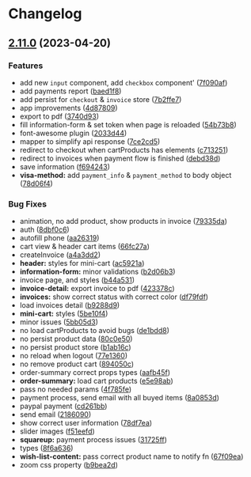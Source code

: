 # Changelog

## [2.11.0](https://github.com/Novanet-Studio/fast-ecommerce-fe/compare/v2.10.0...v2.11.0) (2023-04-20)


### Features

* add new `input` component, add `checkbox` component' ([7f090af](https://github.com/Novanet-Studio/fast-ecommerce-fe/commit/7f090af985e50aa4724d1d7cc4d3e958141843d6))
* add payments report ([baed1f8](https://github.com/Novanet-Studio/fast-ecommerce-fe/commit/baed1f8240690430229476767edf8f0bab3c2e9e))
* add persist for `checkout` & `invoice` store ([7b2ffe7](https://github.com/Novanet-Studio/fast-ecommerce-fe/commit/7b2ffe7c9235634dac6b06ffb738df0ad73f8c3e))
* app improvements ([4d87809](https://github.com/Novanet-Studio/fast-ecommerce-fe/commit/4d87809bc451ca372e337d44fc49f0e5a147e0ce))
* export to pdf ([3740d93](https://github.com/Novanet-Studio/fast-ecommerce-fe/commit/3740d9370936a84c422a9fb7f5f78761aaaa8c88))
* fill information-form & set token when page is reloaded ([54b73b8](https://github.com/Novanet-Studio/fast-ecommerce-fe/commit/54b73b816fc07bbac863964c8bd8c496a8fa5f32))
* font-awesome plugin ([2033d44](https://github.com/Novanet-Studio/fast-ecommerce-fe/commit/2033d448a781e3e005dc9fec6fbdc24e73d53b80))
* mapper to simplify api response ([7ce2cd5](https://github.com/Novanet-Studio/fast-ecommerce-fe/commit/7ce2cd5357b439d71a443d50e0f6e067faa3f114))
* redirect to checkout when cartProducts has elements ([c713251](https://github.com/Novanet-Studio/fast-ecommerce-fe/commit/c713251301c1724cbb7745626cd97717857720d3))
* redirect to invoices when payment flow is finished ([debd38d](https://github.com/Novanet-Studio/fast-ecommerce-fe/commit/debd38d315312446937ce1503506b3cb079398f4))
* save information ([f694243](https://github.com/Novanet-Studio/fast-ecommerce-fe/commit/f69424326f77d6bff3b0699ba3dfb3f9fba51ff0))
* **visa-method:** add `payment_info` & `payment_method` to body object ([78d06f4](https://github.com/Novanet-Studio/fast-ecommerce-fe/commit/78d06f4036e6391f75b2e582a1fc2900ba42de95))


### Bug Fixes

* animation, no add product, show products in invoice ([79335da](https://github.com/Novanet-Studio/fast-ecommerce-fe/commit/79335da7d6ad37406de105f8d4bccb20c5eb61db))
* auth ([8dbf0c6](https://github.com/Novanet-Studio/fast-ecommerce-fe/commit/8dbf0c697cc827706405db4cca954307ea3bbbeb))
* autofill phone ([aa26319](https://github.com/Novanet-Studio/fast-ecommerce-fe/commit/aa26319a2ef4b842e6bd93cee12c907c1a3ec2ce))
* cart view & header cart items ([66fc27a](https://github.com/Novanet-Studio/fast-ecommerce-fe/commit/66fc27a6507e5129433f97ec544e88a90bc9f424))
* createInvoice ([a4a3dd2](https://github.com/Novanet-Studio/fast-ecommerce-fe/commit/a4a3dd2f14ec31bda257801fda12ee41c1db567f))
* **header:** styles for mini-cart ([ac5921a](https://github.com/Novanet-Studio/fast-ecommerce-fe/commit/ac5921abdfce86b00d37676aa013b4b27b12d1aa))
* **information-form:** minor validations ([b2d06b3](https://github.com/Novanet-Studio/fast-ecommerce-fe/commit/b2d06b37993329694cb00025c6e9115bf4d69709))
* invoice page, and styles ([b44a531](https://github.com/Novanet-Studio/fast-ecommerce-fe/commit/b44a531cf027f2328cc5398fba34f6dd6cb1af87))
* **invoice-detail:** export invoice to pdf ([423378c](https://github.com/Novanet-Studio/fast-ecommerce-fe/commit/423378c94a52b00482ad131d3fb1d78c29f591a0))
* **invoices:** show correct status with correct color ([df79fdf](https://github.com/Novanet-Studio/fast-ecommerce-fe/commit/df79fdf64487caf7c166542f404f4aeec15de3a8))
* load invoices detail ([b9288d9](https://github.com/Novanet-Studio/fast-ecommerce-fe/commit/b9288d9e903fed4737f01f1465d9da7a3255da77))
* **mini-cart:** styles ([5be10f4](https://github.com/Novanet-Studio/fast-ecommerce-fe/commit/5be10f4ce06b8f415feb33577fe8213104ffeccd))
* minor issues ([5bb05d3](https://github.com/Novanet-Studio/fast-ecommerce-fe/commit/5bb05d3201db2c4458f79d0cc14bf6f8e4c572ff))
* no load cartProducts to avoid bugs ([de1bdd8](https://github.com/Novanet-Studio/fast-ecommerce-fe/commit/de1bdd86e6dfbc4ad6f1db17d6a5f6bfc268b617))
* no persist product data ([80c0e50](https://github.com/Novanet-Studio/fast-ecommerce-fe/commit/80c0e50ee6249ce79a4f47c151a49b4c8cb5120f))
* no persist product store ([b1ab16c](https://github.com/Novanet-Studio/fast-ecommerce-fe/commit/b1ab16cf1b6f1c4d44322a3165adbd7af038e1c9))
* no reload when logout ([77e1360](https://github.com/Novanet-Studio/fast-ecommerce-fe/commit/77e13604cc8f353d7a706a67fa4d0d92ba53196b))
* no remove product cart ([894050c](https://github.com/Novanet-Studio/fast-ecommerce-fe/commit/894050c8ea7dd17af07548ff24be54c94e6c878c))
* order-summary correct props types ([aafb45f](https://github.com/Novanet-Studio/fast-ecommerce-fe/commit/aafb45fa5d419d979fbb4bbb9bfce5365c331fb5))
* **order-summary:** load cart products ([e5e98ab](https://github.com/Novanet-Studio/fast-ecommerce-fe/commit/e5e98aba4a52de80077f3ca3fef5364b029b75d6))
* pass no needed params ([4f785fe](https://github.com/Novanet-Studio/fast-ecommerce-fe/commit/4f785fe91b63124074898175ef52437abd2238e8))
* payment process, send email with all buyed items ([8a0853d](https://github.com/Novanet-Studio/fast-ecommerce-fe/commit/8a0853dbae41f7474bdd7f53841d4883af8a583f))
* paypal payment ([cd261bb](https://github.com/Novanet-Studio/fast-ecommerce-fe/commit/cd261bb84e0c86f59fb83bc295514dc3f56ef418))
* send email ([2186090](https://github.com/Novanet-Studio/fast-ecommerce-fe/commit/2186090ccf0bf3562fcf1d73607cee7936c16fdd))
* show correct user information ([78df7ea](https://github.com/Novanet-Studio/fast-ecommerce-fe/commit/78df7eaba4f5022e9bad2c017568409289036b94))
* slider images ([f51eefd](https://github.com/Novanet-Studio/fast-ecommerce-fe/commit/f51eefd5dea47a7dcdd1596d4942f1910aa57ef3))
* **squareup:** payment process issues ([31725ff](https://github.com/Novanet-Studio/fast-ecommerce-fe/commit/31725ff2df19c711310131649f5a8734c6e8222a))
* types ([8f6a636](https://github.com/Novanet-Studio/fast-ecommerce-fe/commit/8f6a6369382a43324709d580eded3e28e51fcb4e))
* **wish-list-content:** pass correct product name to notify fn ([67f09ea](https://github.com/Novanet-Studio/fast-ecommerce-fe/commit/67f09ea4a4d8398acbb3a0e998cb57da161e1591))
* zoom css property ([b9bea2d](https://github.com/Novanet-Studio/fast-ecommerce-fe/commit/b9bea2d03a2070b2e718022946f7cfd9a1344c26))
